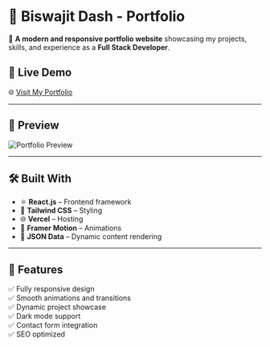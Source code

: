 # 🚀 Biswajit Dash - Portfolio

🎨 **A modern and responsive portfolio website** showcasing my projects, skills, and experience as a **Full Stack Developer**.

## 🔗 Live Demo

🌐 [Visit My Portfolio](https://portfolio-biswo.netlify.app/)

---

## 📸 Preview

![Portfolio Preview](https://portfolio-biswo.netlify.app/preview-image.png)

---

## 🛠️ Built With

- ⚛ **React.js** – Frontend framework
- 🎨 **Tailwind CSS** – Styling
- 🌐 **Vercel** – Hosting
- 🚀 **Framer Motion** – Animations
- 📝 **JSON Data** – Dynamic content rendering

---

## 📌 Features

✅ Fully responsive design  
✅ Smooth animations and transitions  
✅ Dynamic project showcase  
✅ Dark mode support  
✅ Contact form integration  
✅ SEO optimized
